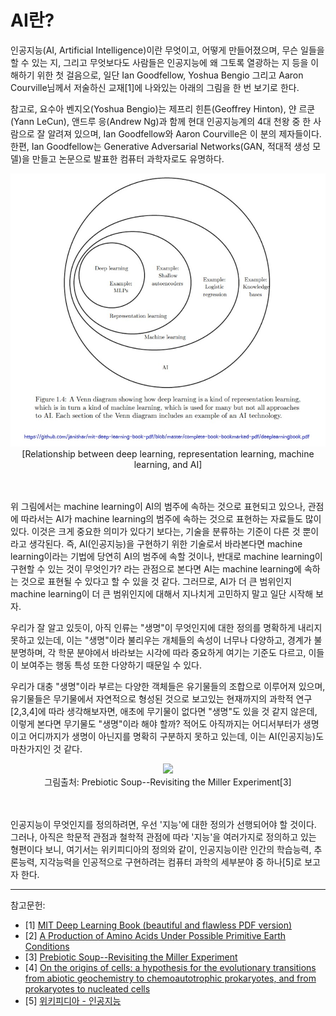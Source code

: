 # AI란?

인공지능(AI, Artificial Intelligence)이란 무엇이고, 어떻게 만들어졌으며, 무슨 일들을 할 수 있는 지, 그리고 무엇보다도 사람들은 인공지능에 왜 그토록 열광하는 지 등을 이해하기 위한 첫 걸음으로, 일단  Ian Goodfellow, Yoshua Bengio 그리고 Aaron Courville님께서 저술하신 교재[1]에 나와있는 아래의 그림을 한 번 보기로 한다. 

참고로, 요수아 벤지오(Yoshua Bengio)는 제프리 힌튼(Geoffrey Hinton), 얀 르쿤(Yann LeCun), 앤드루 응(Andrew Ng)과 함께 현대 인공지능계의 4대 천왕 중 한 사람으로 잘 알려져 있으며, Ian Goodfellow와 Aaron Courville은 이 분의 제자들이다. 한편, Ian Goodfellow는 Generative Adversarial Networks(GAN, 적대적 생성 모델)을 만들고 논문으로 발표한 컴퓨터 과학자로도 유명하다.


<div style="text-align: center;">
  <img src="https://github.com/iispace/AI/raw/main/Pictures/Relationship%20between%20AI%20technology_.jpg" alter="Relationship between deep learning, representation learning, machine learning, and AI" width=600/><br>
  [Relationship between deep learning, representation learning, machine learning, and AI]
<br>
</div>

<br><br>
위 그림에서는 machine learning이 AI의 범주에 속하는 것으로 표현되고 있으나, 관점에 따라서는 AI가 machine learning의 범주에 속하는 것으로 표현하는 자료들도 많이 있다. 이것은 크게 중요한 의미가 있다기 보다는, 기술을 분류하는 기준이 다른 것 뿐이라고 생각된다. 즉, AI(인공지능)을 구현하기 위한 기술로서 바라본다면 machine learning이라는 기법에 당연히 AI의 범주에 속할 것이나, 반대로 machine learning이 구현할 수 있는 것이 무엇인가? 라는 관점으로 본다면 AI는 machine learning에 속하는 것으로 표현될 수 있다고 할 수 있을 것 같다. 그러므로, AI가 더 큰 범위인지 machine learning이 더 큰 범위인지에 대해서 지나치게 고민하지 말고 일단 시작해 보자.

우리가 잘 알고 있듯이, 아직 인류는 "생명"이 무엇인지에 대한 정의를 명확하게 내리지 못하고 있는데, 이는 "생명"이라 불리우는 개체들의 속성이 너무나 다양하고, 경계가 불분명하며, 각 학문 분야에서 바라보는 시각에 따라 중요하게 여기는 기준도 다르고, 이들이 보여주는 행동 특성 또한 다양하기 때문일 수 있다. 

우리가 대충 "생명"이라 부르는 다양한 객체들은 유기물들의 조합으로 이루어져 있으며, 유기물들은 무기물에서 자연적으로 형성된 것으로 보고있는 현재까지의 과학적 연구[2,3,4]에 따라 생각해보자면, 애초에 무기물이 없다면 "생명"도 있을 것 같지 않은데, 이렇게 본다면 무기물도 "생명"이라 해야 할까? 적어도 아직까지는 어디서부터가 생명이고 어디까지가 생명이 아닌지를 명확히 구분하지 못하고 있는데, 이는 AI(인공지능)도 마찬가지인 것 같다.

<div style="text-align: center;">
  <img src="https://github.com/user-attachments/assets/1728d940-1567-4269-8d0e-6af4b1b5daa1"><br>
  그림출처: Prebiotic Soup--Revisiting the Miller Experiment[3]<br>  
</div>
<br><br>

인공지능이 무엇인지를 정의하려면, 우선 '지능'에 대한 정의가 선행되어야 할 것이다. 그러나, 아직은 학문적 관점과 철학적 관점에 따라 '지능'을 여러가지로 정의하고 있는 형편이다 보니, 여기서는 위키피디아의 정의와 같이, 인공지능이란 인간의 학습능력, 추론능력, 지각능력을 인공적으로 구현하려는 컴퓨터 과학의 세부분야 중 하나[5]로 보고자 한다.



<hr>
참고문헌:

- [1] [MIT Deep Learning Book (beautiful and flawless PDF version)](https://github.com/janishar/mit-deep-learning-book-pdf/blob/master/complete-book-bookmarked-pdf/deeplearningbook.pdf)
- [2] [A Production of Amino Acids Under Possible Primitive Earth Conditions](https://www.science.org/doi/10.1126/science.117.3046.528)
- [3] [Prebiotic Soup--Revisiting the Miller Experiment](https://www.science.org/doi/10.1126/science.1085145)
- [4] [On the origins of cells: a hypothesis for the evolutionary transitions from abiotic geochemistry to chemoautotrophic prokaryotes, and from prokaryotes to nucleated cells](https://pubmed.ncbi.nlm.nih.gov/12594918/)
- [5] [위키피디아 - 인공지능](https://ko.wikipedia.org/wiki/%EC%9D%B8%EA%B3%B5%EC%A7%80%EB%8A%A5)
  
